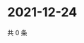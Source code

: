 # 2021-12-24

共 0 条

<!-- BEGIN WEIBO -->
<!-- 最后更新时间 Fri Dec 24 2021 23:00:35 GMT+0800 (China Standard Time) -->

<!-- END WEIBO -->
